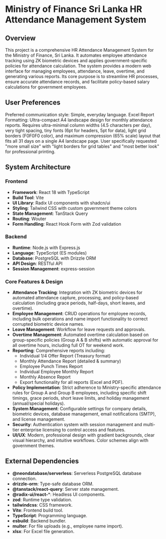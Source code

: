 # Ministry of Finance Sri Lanka HR Attendance Management System

## Overview
This project is a comprehensive HR Attendance Management System for the Ministry of Finance, Sri Lanka. It automates employee attendance tracking using ZK biometric devices and applies government-specific policies for attendance calculation. The system provides a modern web interface for managing employees, attendance, leave, overtime, and generating various reports. Its core purpose is to streamline HR processes, ensure accurate attendance records, and facilitate policy-based salary calculations for government employees.

## User Preferences
Preferred communication style: Simple, everyday language.
Excel Report Formatting: Ultra-compact A4 landscape design for monthly attendance reports. Requires ultra-minimal column widths (4.5 characters per day), very tight spacing, tiny fonts (6pt for headers, 5pt for data), light grid borders (F0F0F0 color), and maximum compression (65% scale) layout that fits all 31 days on a single A4 landscape page. User specifically requested "more small size" with "light borders for grid tables" and "most better look" for professional printing.

## System Architecture

### Frontend
- **Framework**: React 18 with TypeScript
- **Build Tool**: Vite
- **UI Library**: Radix UI components with shadcn/ui
- **Styling**: Tailwind CSS with custom government theme colors
- **State Management**: TanStack Query
- **Routing**: Wouter
- **Form Handling**: React Hook Form with Zod validation

### Backend
- **Runtime**: Node.js with Express.js
- **Language**: TypeScript (ES modules)
- **Database**: PostgreSQL with Drizzle ORM
- **API Design**: RESTful API
- **Session Management**: express-session

### Core Features & Design
- **Attendance Tracking**: Integration with ZK biometric devices for automated attendance capture, processing, and policy-based calculation (including grace periods, half-days, short leaves, and overtime).
- **Employee Management**: CRUD operations for employee records, including bulk operations and name import functionality to correct corrupted biometric device names.
- **Leave Management**: Workflow for leave requests and approvals.
- **Overtime Management**: Automated overtime calculation based on group-specific policies (Group A & B shifts) with automatic approval for all overtime hours, including full OT for weekend work.
- **Reporting**: Comprehensive reports including:
    - Individual 1/4 Offer Report (Treasury format)
    - Monthly Attendance Report (detailed & summary)
    - Employee Punch Times Report
    - Individual Employee Monthly Report
    - Monthly Absence Report
    - Export functionality for all reports (Excel and PDF).
- **Policy Implementation**: Strict adherence to Ministry-specific attendance rules for Group A and Group B employees, including specific shift timings, grace periods, short leave limits, and holiday management (annual/special holidays).
- **System Management**: Configurable settings for company details, biometric devices, database management, email notifications (SMTP), and license management.
- **Security**: Authentication system with session management and multi-tier enterprise licensing to control access and features.
- **UI/UX**: Modern, professional design with gradient backgrounds, clear visual hierarchy, and intuitive workflows. Color schemes align with government themes.

## External Dependencies
- **@neondatabase/serverless**: Serverless PostgreSQL database connection.
- **drizzle-orm**: Type-safe database ORM.
- **@tanstack/react-query**: Server state management.
- **@radix-ui/react-***: Headless UI components.
- **zod**: Runtime type validation.
- **tailwindcss**: CSS framework.
- **Vite**: Frontend build tool.
- **TypeScript**: Programming language.
- **esbuild**: Backend bundler.
- **multer**: For file uploads (e.g., employee name import).
- **xlsx**: For Excel file generation.